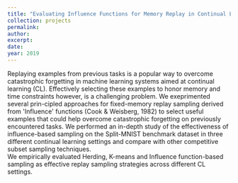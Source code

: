 ```yaml
---
title: "Evaluating Influence Functions for Memory Replay in Continual Learning"
collection: projects
permalink:
author: 
excerpt:
date:
year: 2019
---
```

Replaying examples from previous tasks is a popular way to overcome catastrophic forgetting in machine learning systems
aimed at continual learning (CL). Effectively selecting these examples to honor memory and time constraints however, is a 
challenging problem. We exeprimented several prin-cipled approaches for fixed-memory replay sampling derived from
'Influence' functions (Cook & Weisberg, 1982) to select useful examples that could help overcome catastrophic forgetting 
on previously encountered  tasks. We  performed  an in-depth study of the effectiveness of influence-based sampling on the 
Split-MNIST benchmark dataset in three different continual learning settings and compare with other competitive subset sampling techniques.  
We empirically evaluated Herding, K-means and Influence function-based sampling as effective replay sampling strategies across different CL settings.
